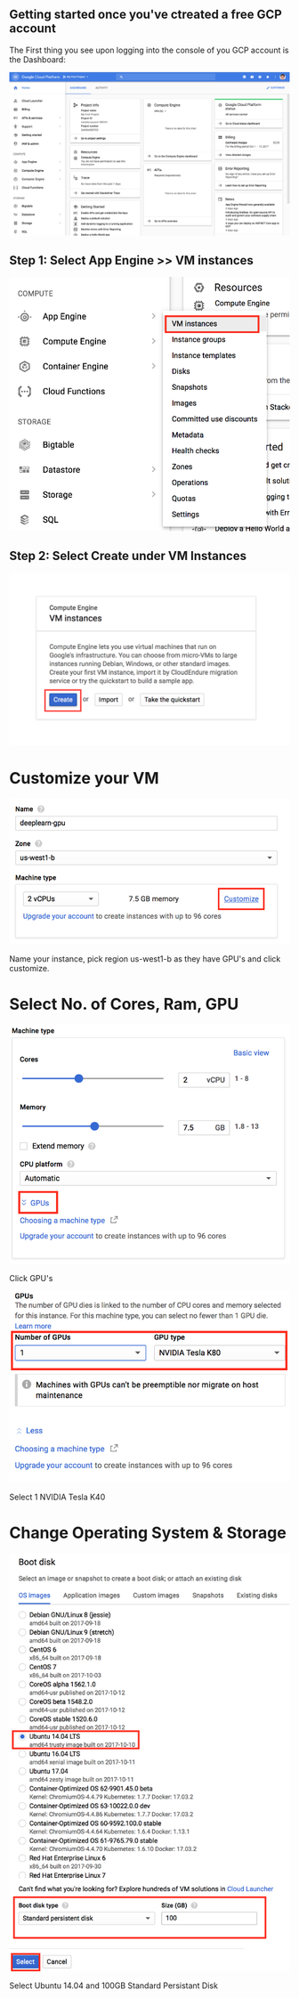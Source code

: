 ## Getting started once you've ctreated a free GCP account

The First thing you see upon logging into the console of you GCP account is the Dashboard:

<kbd>
  <img src="/0_after_creating_instance.png">
</kbd>


## Step 1: Select App Engine >> VM instances

![SELECT VM INSTANCE](/1_vm_instance.png)

## Step 2: Select Create under VM Instances

![CREATE INSATNCE](/2_create_instance.png)

# Customize your VM

![Name Instance & Pick Zone](/3_name_customize.png)

Name your instance, pick region us-west1-b as they have GPU's and click customize.

# Select No. of Cores, Ram, GPU

![customize for gpu](/4_gpu.png)

Click GPU's

![select gpu](/4_1_gpu.png)

Select 1 NVIDIA Tesla K40

# Change Operating System & Storage

![OS & Storage](/6_os_100_gb.png)

Select Ubuntu 14.04 and 100GB Standard Persistant Disk



